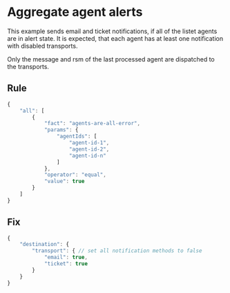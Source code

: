 # Aggregate agent alerts

This example sends email and ticket notifications, if all of the listet agents are in alert state. It is expected, that each agent has at least one notification with disabled transports.

Only the message and rsm of the last processed agent are dispatched to the transports. 

## Rule
```js
{
	"all": [
		{
			"fact": "agents-are-all-error",
			"params": {
				"agentIds": [
					"agent-id-1",
					"agent-id-2",
					"agent-id-n"
				]
			},
			"operator": "equal",
			"value": true
		}
	]
}
```

## Fix
```js
{
    "destination": {
        "transport": { // set all notification methods to false
            "email": true,
            "ticket": true
        }
    }
}
```